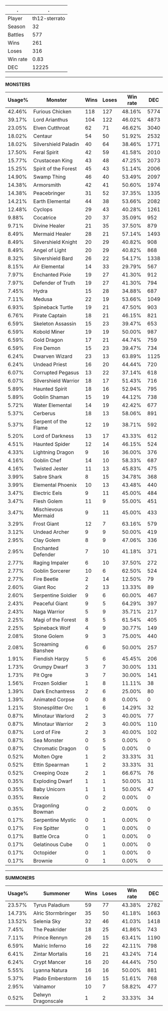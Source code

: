 .|.
|-|-
Player|th12-sterrato
Season|32
Battles|577
Wins|261
Loses|316
Win rate|0.83
DEC|12225

---
**MONSTERS**

Usage%|Monster|Wins|Loses|Win rate|DEC|
-|-|-|-|-|-|
42.46%|Furious Chicken|118|127|48.16%|5774|
39.17%|Lord Arianthus|104|122|46.02%|4873|
23.05%|Elven Cutthroat|62|71|46.62%|3040|
18.02%|Centaur|54|50|51.92%|2532|
18.02%|Silvershield Paladin|40|64|38.46%|1771|
17.50%|Feral Spirit|42|59|41.58%|2010|
15.77%|Crustacean King|43|48|47.25%|2073|
15.25%|Spirit of the Forest|45|43|51.14%|2006|
14.90%|Swamp Thing|46|40|53.49%|2097|
14.38%|Armorsmith|42|41|50.60%|1974|
14.38%|Peacebringer|31|52|37.35%|1335|
14.21%|Earth Elemental|44|38|53.66%|2082|
12.48%|Cyclops|29|43|40.28%|1261|
9.88%|Cocatrice|20|37|35.09%|952|
9.71%|Divine Healer|21|35|37.50%|879|
8.49%|Mermaid Healer|28|21|57.14%|1493|
8.49%|Silvershield Knight|20|29|40.82%|908|
8.49%|Angel of Light|20|29|40.82%|868|
8.32%|Silvershield Bard|26|22|54.17%|1338|
8.15%|Air Elemental|14|33|29.79%|567|
7.97%|Enchanted Pixie|19|27|41.30%|912|
7.97%|Defender of Truth|19|27|41.30%|794|
7.45%|Hydra|15|28|34.88%|687|
7.11%|Medusa|22|19|53.66%|1049|
6.93%|Spineback Turtle|19|21|47.50%|903|
6.76%|Pirate Captain|18|21|46.15%|821|
6.59%|Skeleton Assassin|15|23|39.47%|653|
6.59%|Kobold Miner|19|19|50.00%|987|
6.59%|Gold Dragon|17|21|44.74%|759|
6.59%|Fire Demon|15|23|39.47%|734|
6.24%|Dwarven Wizard|23|13|63.89%|1125|
6.24%|Undead Priest|16|20|44.44%|720|
6.07%|Corrupted Pegasus|13|22|37.14%|618|
6.07%|Silvershield Warrior|18|17|51.43%|716|
5.89%|Haunted Spirit|18|16|52.94%|795|
5.89%|Goblin Shaman|15|19|44.12%|738|
5.72%|Water Elemental|14|19|42.42%|677|
5.37%|Cerberus|18|13|58.06%|891|
5.37%|Serpent of the Flame|12|19|38.71%|592|
5.20%|Lord of Darkness|13|17|43.33%|612|
4.51%|Haunted Spider|12|14|46.15%|524|
4.33%|Lightning Dragon|9|16|36.00%|376|
4.16%|Goblin Chef|14|10|58.33%|687|
4.16%|Twisted Jester|11|13|45.83%|475|
3.99%|Sabre Shark|8|15|34.78%|368|
3.99%|Elemental Phoenix|10|13|43.48%|440|
3.47%|Electric Eels|9|11|45.00%|484|
3.47%|Flesh Golem|11|9|55.00%|451|
3.47%|Mischievous Mermaid|9|11|45.00%|433|
3.29%|Frost Giant|12|7|63.16%|579|
3.12%|Undead Archer|9|9|50.00%|419|
2.95%|Clay Golem|8|9|47.06%|336|
2.95%|Enchanted Defender|7|10|41.18%|371|
2.77%|Raging Impaler|6|10|37.50%|272|
2.77%|Goblin Sorcerer|10|6|62.50%|524|
2.77%|Fire Beetle|2|14|12.50%|79|
2.60%|Giant Roc|2|13|13.33%|89|
2.60%|Serpentine Soldier|9|6|60.00%|467|
2.43%|Peaceful Giant|9|5|64.29%|397|
2.43%|Naga Warrior|5|9|35.71%|217|
2.25%|Magi of the Forest|8|5|61.54%|405|
2.25%|Spineback Wolf|4|9|30.77%|149|
2.08%|Stone Golem|9|3|75.00%|440|
2.08%|Screaming Banshee|6|6|50.00%|257|
1.91%|Fiendish Harpy|5|6|45.45%|206|
1.73%|Grumpy Dwarf|3|7|30.00%|131|
1.73%|Pit Ogre|3|7|30.00%|141|
1.56%|Frozen Soldier|1|8|11.11%|38|
1.39%|Dark Enchantress|2|6|25.00%|80|
1.39%|Animated Corpse|0|8|0.00%|0|
1.21%|Stonesplitter Orc|1|6|14.29%|32|
0.87%|Minotaur Warlord|2|3|40.00%|77|
0.87%|Minotaur Warrior|2|3|40.00%|110|
0.87%|Lord of Fire|2|3|40.00%|102|
0.87%|Sea Monster|0|5|0.00%|0|
0.87%|Chromatic Dragon|0|5|0.00%|0|
0.52%|Molten Ogre|1|2|33.33%|31|
0.52%|Ettin Spearman|1|2|33.33%|31|
0.52%|Creeping Ooze|2|1|66.67%|76|
0.35%|Exploding Dwarf|1|1|50.00%|31|
0.35%|Baby Unicorn|1|1|50.00%|47|
0.35%|Rexxie|0|2|0.00%|0|
0.35%|Dragonling Bowman|0|2|0.00%|0|
0.17%|Serpentine Mystic|0|1|0.00%|0|
0.17%|Fire Spitter|0|1|0.00%|0|
0.17%|Battle Orca|0|1|0.00%|0|
0.17%|Gelatinous Cube|0|1|0.00%|0|
0.17%|Octopider|0|1|0.00%|0|
0.17%|Brownie|0|1|0.00%|0|

---
**SUMMONERS**

Usage%|Summoner|Wins|Loses|Win rate|DEC|
-|-|-|-|-|-|
23.57%|Tyrus Paladium|59|77|43.38%|2782|
14.73%|Alric Stormbringer|35|50|41.18%|1663|
13.52%|Selenia Sky|32|46|41.03%|1418|
7.45%|The Peakrider|18|25|41.86%|743|
7.11%|Prince Rennyn|26|15|63.41%|1190|
6.59%|Malric Inferno|16|22|42.11%|798|
6.41%|Zintar Mortalis|16|21|43.24%|714|
6.24%|Crypt Mancer|16|20|44.44%|750|
5.55%|Lyanna Natura|16|16|50.00%|881|
5.37%|Plado Emberstorm|16|15|51.61%|768|
2.95%|Valnamor|10|7|58.82%|477|
0.52%|Delwyn Dragonscale|1|2|33.33%|34|
